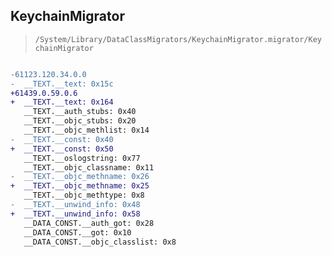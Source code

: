 ## KeychainMigrator

> `/System/Library/DataClassMigrators/KeychainMigrator.migrator/KeychainMigrator`

```diff

-61123.120.34.0.0
-  __TEXT.__text: 0x15c
+61439.0.59.0.6
+  __TEXT.__text: 0x164
   __TEXT.__auth_stubs: 0x40
   __TEXT.__objc_stubs: 0x20
   __TEXT.__objc_methlist: 0x14
-  __TEXT.__const: 0x40
+  __TEXT.__const: 0x50
   __TEXT.__oslogstring: 0x77
   __TEXT.__objc_classname: 0x11
-  __TEXT.__objc_methname: 0x26
+  __TEXT.__objc_methname: 0x25
   __TEXT.__objc_methtype: 0x8
-  __TEXT.__unwind_info: 0x48
+  __TEXT.__unwind_info: 0x58
   __DATA_CONST.__auth_got: 0x28
   __DATA_CONST.__got: 0x10
   __DATA_CONST.__objc_classlist: 0x8

```
